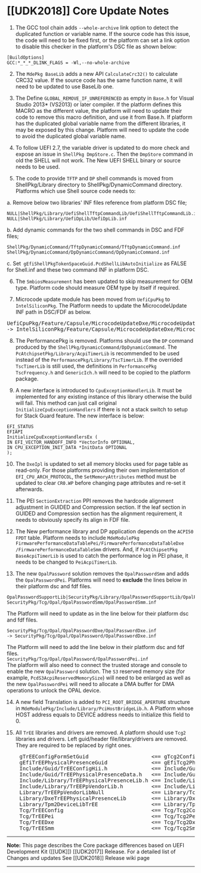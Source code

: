 # [[UDK2018]] Core Update Notes
1. The GCC tool chain adds `--whole-archive` link option to detect the duplicated function or variable name. If the source code has this issue, the code will need to be fixed first, or the platform can set a link option to disable this checker in the platform's DSC file as shown below:
```
[BuildOptions]
GCC:*_*_*_DLINK_FLAGS = -Wl,--no-whole-archive
```
2. The `MdePkg BaseLib` adds a new API `CalculateCrc32()` to calculate CRC32 value. If the source code has the same function name, it will need to be updated to use BaseLib one.

3. The Define `GLOBAL_REMOVE_IF_UNREFERENCED` as empty in `Base.h` for Visual Studio 2013* (VS2013) or later compiler. If the platform defines this MACRO as the different value, the platform will need to update their code to remove this macro definition, and use it from Base.h. If platform has the duplicated global variable name from the different libraries, it may be exposed by this change. Platform will need to update the code to avoid the duplicated global variable name.

4. To follow UEFI 2.7, the variable driver is updated to do more check and expose an issue in `ShellPkg DmpStore.c`. Then the `DmpStore` command in old the SHELL will not work. The New UEFI SHELL binary or source needs to be used.

5. The code to provide `TFTP` and `DP` shell commands is moved from ShellPkg/Library directory to ShellPkg/DynamicCommand directory. Platforms which use Shell source code needs to:

a. Remove below two libraries' INF files reference from platform DSC file;
```
NULL|ShellPkg/Library/UefiShellTftpCommandLib/UefiShellTftpCommandLib.inf,
NULL|ShellPkg/Library/UefiDpLib/UefiDpLib.inf
```
b. Add dynamic commands for the two shell commands in DSC and FDF files;
```
ShellPkg/DynamicCommand/TftpDynamicCommand/TftpDynamicCommand.inf
ShellPkg/DynamicCommand/DpDynamicCommand/DpDynamicCommand.inf
```
c. Set` gEfiShellPkgTokenSpaceGuid.PcdShellLibAutoInitialize` as FALSE for Shell.inf and these two command INF in platform DSC.

6. The `SmbiosMeasurement` has been updated to skip measurement for OEM type. Platform code should measure OEM type by itself if required.

7. Microcode update module has been moved from `UefiCpuPkg` to `IntelSiliconPkg`. The Platform needs to update the MicrocodeUpdate INF path in DSC/FDF as below.
<pre>
UefiCpuPkg/Feature/Capsule/MicrocodeUpdateDxe/MicrocodeUpdateDxe.inf
-> IntelSiliconPkg/Feature/Capsule/MicrocodeUpdateDxe/MicrocodeUpdateDxe.inf
</pre>

8. The PerformancePkg is removed. Platforms should use the `DP` command produced by the `ShellPkg/DynamicCommand/DpDynamicCommand`. The `PcAtchipsetPkg/Library/AcpiTimerLib` is recommended to be used instead of the `PerformancePkg/Library/TscTimerLib`. If the overrided `TscTimerLib` is still used, the definitions in `PerformancePkg TscFrequency.h` and `GenericIch.h` will need to be copied to the platform package.

9. A new interface is introduced to `CpuExceptionHandlerLib`. It must be implemented for any existing instance of this library otherwise the build will fail. This method can just call original `InitializeCpuExceptionHandlers` if there is not a stack switch to setup for Stack Guard feature. The new interface is below:
```
EFI_STATUS
EFIAPI
InitializeCpuExceptionHandlersEx (
IN EFI_VECTOR_HANDOFF_INFO *VectorInfo OPTIONAL,
IN CPU_EXCEPTION_INIT_DATA *InitData OPTIONAL
);
```
10. The `DxeIpl` is updated to set all memory blocks used for page table as read-only. For those platforms providing their own implementation of `EFI_CPU_ARCH_PROTOCOL`, the `SetMemoryAttributes` method must be updated to clear `CR0.WP` before changing page attributes and re-set it afterwards.

11. The PEI `SectionExtraction` PPI removes the hardcode alignment adjustment in GUIDED and Compression section. If the leaf section in GUIDED and Compression section has the alignment requirement, it needs to obviously specify its align in FDF file.

12. The New performance library and DP application depends on the `ACPI50 FPDT` table. Platform needs to include `MdeModulePkg FirmwarePerformanceDataTablePei/FirmwarePerformanceDataTableDxe`
`/FirmwarePerformanceDataTableSmm` drivers. And, if `PcAtChipsetPkg BaseAcpiTimerLib` is
used to catch the performance log in PEI phase, it needs to be changed to `PeiAcpiTimerLib`.

13. The new `OpalPassword` solution removes the `OpalPasswordSmm` and adds the `OpalPasswordPei`.
Platforms will need to **exclude** the lines below in their platform dsc and fdf files.
```
OpalPasswordSupportLib|SecurityPkg/Library/OpalPasswordSupportLib/OpalPasswordSupportLib.inf
SecurityPkg/Tcg/Opal/OpalPasswordSmm/OpalPasswordSmm.inf
```
The Platform will need to update as in the line below for their platform dsc and fdf files.
```
SecurityPkg/Tcg/Opal/OpalPasswordDxe/OpalPasswordDxe.inf
-> SecurityPkg/Tcg/Opal/OpalPassword/OpalPasswordDxe.inf
```
The Platform will need to add the line below in their platform dsc and fdf files. <br>
`SecurityPkg/Tcg/Opal/OpalPassword/OpalPasswordPei.inf` <br>
The platform will also need to connect the trusted storage and console to enable the new `OpalPassword` solution. The `S3` reserved memory size (for example, `PcdS3AcpiReservedMemorySize`) will need to be enlarged as well as the new `OpalPasswordPei` will need to allocate a DMA buffer for DMA operations to unlock the OPAL device.

14. A new field Translation is added to `PCI_ROOT_BRIDGE_APERTURE` structure in `MdeModulePkg/Include/Library/PciHostBridgeLib.h`. A Platform whose HOST address equals to DEVICE address needs to initialize this field to 0.

15. All `TrEE` libraries and drivers are removed. A platform should use `Tcg2` libraries and drivers. Left guid/header file/library/drivers are removed. They are required to be replaced by right ones.

<pre>
    gTrEEConfigFormSetGuid                    <== gTcg2ConfigFormSetGuid
    gEfiTrEEPhysicalPresenceGuid              <== gEfiTcg2PhysicalPresenceGuid
    Include/Guid/TrEEConfigHii.h              <== Include/Guid/Tcg2ConfigHii.h
    Include/Guid/TrEEPhysicalPresenceData.h   <== Include/Guid/Tcg2PhysicalPresenceData.h
    Include/Library/TrEEPhysicalPresenceLib.h <== Include/Library/Tcg2PhysicalPresenceLib.h
    Include/Library/TrEEPpVendorLib.h         <== Include/Library/Tcg2PpVendorLib.h
    Library/TrEEPpVendorLibNull               <== Library/Tcg2PpVendorLibNull
    Library/DxeTrEEPhysicalPresenceLib        <== Library/DxeTcg2PhysicalPresenceLib
    Library/Tpm2DeviceLibTrEE                 <== Library/Tpm2DeviceLibTcg2
    Tcg/TrEEConfig                            <== Tcg/Tcg2Config
    Tcg/TrEEPei                               <== Tcg/Tcg2Pei
    Tcg/TrEEDxe                               <== Tcg/Tcg2Dxe
    Tcg/TrEESmm                               <== Tcg/Tcg2Smm
</pre>

**********
**Note:** This page describes the Core package differences based on UEFI Development Kit ([[UDK]]) [[UDK2017]] Release.
For a detailed list of Changes and updates See [[UDK2018]] Release wiki page

**********